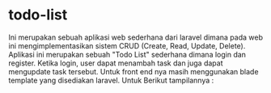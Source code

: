 # todo-list

Ini merupakan sebuah aplikasi web sederhana dari laravel dimana pada web ini mengimplementasikan sistem CRUD (Create, Read, Update, Delete). Aplikasi ini merupakan sebuah "Todo List" sederhana dimana login dan register. Ketika login, user dapat menambah task dan juga dapat mengupdate task tersebut. Untuk front end nya masih menggunakan blade template yang disediakan laravel. Untuk Berikut tampilannya :